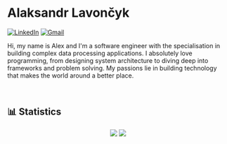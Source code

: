 # Alaksandr Lavončyk

[![LinkedIn](https://img.shields.io/badge/-lavoncyk-%230077B5.svg?style=flat-square&logo=linkedin&logoColor=white&link=https://www.linkedin.com/in/lavoncyk/)](https://www.linkedin.com/in/lavoncyk/) [![Gmail](https://img.shields.io/badge/-alaksandr.lavoncyk@gmail.com-D14836?style=flat-square&logo=gmail&logoColor=white&link=mailto:alaksandr.lavoncyk@gmail.com)](mailto:alaksandr.lavoncyk@gmail.com)

<p>Hi, my name is Alex and I'm a software engineer with the specialisation in building complex data processing applications. I absolutely love programming, from designing system architecture to diving deep into frameworks and problem solving. My passions lie in building technology that makes the world around a better place. </p>

<p></p>

<br/>

## 📊 Statistics
<div align="center">
  <img src="https://github-readme-stats.vercel.app/api/top-langs/?username=mrr2d2&hide_border=true&layout=compact" align="center" />
  <img src="https://github-readme-stats.vercel.app/api?username=mrR2D2&show_icons=true&count_private=true&hide_title=true&include_all_commits=true" align="center" />
</div>

